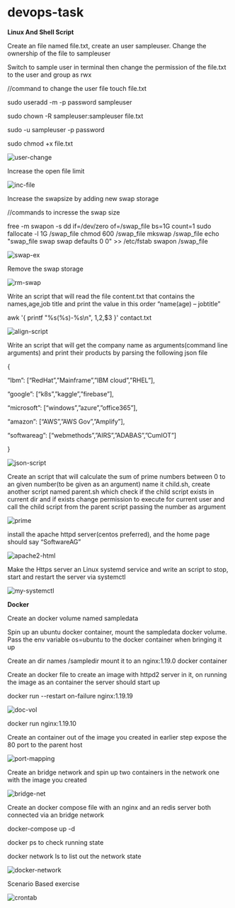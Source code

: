 # devops-task

**Linux And Shell Script**

Create an file named file.txt, create an user sampleuser. Change the ownership of the file to sampleuser


Switch to sample user in terminal then change the permission of the file.txt to the user and group as rwx


//command to change the user file
touch file.txt

sudo useradd -m -p password sampleuser

sudo chown -R sampleuser:sampleuser file.txt 

sudo -u sampleuser -p password

sudo chmod +x file.txt


![user-change](https://user-images.githubusercontent.com/65504920/165276372-127a2a58-70c7-4353-a6cd-b35ead5edc61.png)



Increase the open file limit


![inc-file](https://user-images.githubusercontent.com/65504920/165276906-94214388-5285-4675-be28-86f7d43d90f3.png)



Increase the swapsize by adding new swap storage

//commands to incresse the swap size

free -m
 swapon -s
 dd if=/dev/zero of=/swap_file bs=1G count=1
 sudo fallocate -l 1G /swap_file
 chmod 600 /swap_file
 mkswap /swap_file
 echo "swap_file  swap   swap   defaults   0 0" >> /etc/fstab
 swapon /swap_file


![swap-ex](https://user-images.githubusercontent.com/65504920/165277021-979e0c5c-10ac-4b66-9415-570dfbf7b7f9.png)


Remove the swap storage

![rm-swap](https://user-images.githubusercontent.com/65504920/165277188-068e2bbb-fb2c-4ff4-940f-3aa1d27c788d.png)


Write an script that will read the file content.txt that contains the 
names,age,job title and print the value in this order “name(age) – 
jobtitle”

awk '{ printf "%s(%s)-%s\n", $1,$2,$3 }' contact.txt

![align-script](https://user-images.githubusercontent.com/65504920/165277383-7a95665e-24a9-4e1f-b387-07fe3cb43c41.png)



Write an script that will get the company name as arguments(command line 
arguments) and print their products by parsing the following json file

{


“Ibm”: [“RedHat”,”Mainframe”,”IBM cloud”,”RHEL”],


“google”: [“k8s”,”kaggle”,”firebase”],


“microsoft”: [“windows”,”azure”,”office365”],


“amazon”: [“AWS”,”AWS Gov”,”Amplify”],


“softwareag”: [“webmethods”,”AIRS”,”ADABAS”,”CumIOT”]


}

![json-script](https://user-images.githubusercontent.com/65504920/165349454-c6fb8881-4864-4f66-aa25-1aa2e5e700db.png)


Create an script that will calculate the sum of prime numbers between 0 to an 
given number(to be given as an argument) name it child.sh, create 
another script named parent.sh which check if the
 child script exists in current dir and if exists change permission to 
execute for current user and call the child script from the parent 
script passing the number as argument

![prime](https://user-images.githubusercontent.com/65504920/165353075-a32dd011-f950-4fc0-8480-d466a724d232.png)



install the apache httpd server(centos preferred), and the home page should say “SoftwareAG”


![apache2-html](https://user-images.githubusercontent.com/65504920/165277690-06f1fdd4-3d82-49fa-a9d7-7c8123ed8389.png)



Make the Https server an Linux systemd service and write an script to stop, start and restart the server via systemctl


![my-systemctl](https://user-images.githubusercontent.com/65504920/165355934-77b59f63-4736-464a-9e1f-d11ccd407502.png)



**Docker**


Create an docker volume named sampledata

Spin up an ubuntu docker container, mount the sampledata docker volume. Pass
 the env variable os=ubuntu to the docker container when bringing it up

Create an dir names /sampledir mount it to an nginx:1.19.0 docker container

Create an docker file to create an image with httpd2 server in it, on running 
the image as an container the server should start up


docker run --restart on-failure nginx:1.19.19

![doc-vol](https://user-images.githubusercontent.com/65504920/165278124-5482ed87-94b7-4d88-b799-0648389c7d57.png)

docker run nginx:1.19.10

Create an container out of the image you created in earlier step expose the 80 port to the parent host

![port-mapping](https://user-images.githubusercontent.com/65504920/165278363-6d37ae87-348e-4f52-9c95-17c2e014ef0e.png)


Create an bridge network and spin up two containers in the network one with the image you created


![bridge-net](https://user-images.githubusercontent.com/65504920/165278177-80b22f06-fef7-414b-b303-a0e84c108e15.png)



Create an docker compose file with an nginx and an redis server both connected via an bridge network

docker-compose up -d

docker ps to check running state

docker network ls  to list out the network state


![docker-network](https://user-images.githubusercontent.com/65504920/165359658-e8d9d629-5794-45fe-b955-92ab07d61087.png)


Scenario Based exercise


![crontab](https://user-images.githubusercontent.com/65504920/165547733-6d7b6b86-f5a6-4317-ba98-7d957db8de00.png)


